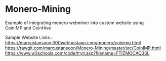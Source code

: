 # Monero-Mining
Example of integrating monero webminer into custom website using CoinIMP and CoinHive

Sample Website Links :
<br>https://marcustansoon.000webhostapp.com/monero/coinimp.html
<br>https://rawgit.com/marcustansoon/Monero-Mining/master/src/CoinIMP.html
<br>https://www.w3schools.com/code/tryit.asp?filename=FTIZMOCAQ36L
